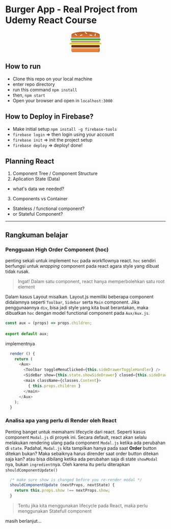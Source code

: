 # Burger App - Real Project from Udemy React Course

<center>
<img src="./src/assets/images/burger-logo.png" style="max-width: 100px">
</center>

## How to run

- Clone this repo on your local machine
- enter repo directory
- run this command `npm install`
- then, `npm start`
- Open your browser and open in `localhost:3000`

## How to Deploy in Firebase?

- Make initial setup `npm install -g firebase-tools`
- `firebase login` => then login using your account
- `firebase init` => init the project setup
- `firebase deploy` => deploy! done!

## Planning React
1. Component Tree / Component Structure
2. Aplication State (Data)
 - what's data we needed?
3. Components vs Container 
 - Stateless / functional component?
 - or Stateful Component?

 ---

 ## Rangkuman belajar

 ### Pengguaan High Order Component (hoc)
 penting sekali untuk implement `hoc` pada workflownya react. `hoc` sendiri berfungsi untuk _wrapping_ component pada react agara style yang dibuat tidak rusak. 

 > Ingat! Dalam satu component, react hanya memperbolehkan satu root element
 
 Dalam kasus Layout misalkan. Layout.js memiliki beberapa component didalamnya seperti `Toolbar`, `Sidebar` serta `Main` component. Jika penggunaannya `div`, bisa jadi style yang kita buat berantakan, maka dibuatkan `hoc` dengan model functional component pada `Aux/Aux.js`.
```js
const aux = (props) => props.children;

export default aux;
```
implementnya
```js
  render () {
    return (
      <Aux>
        <Toolbar toggleMenuClicked={this.sideDrawerToggleHandler} />
        <SideBar show={this.state.showSideDrawer} closed={this.sideDrawerClosedHandler} />
        <main className={classes.Content}>
          { this.props.children }
        </main>
      </Aux>
    );
  }
```

### Analisa apa yang perlu di Render oleh React
Penting banget untuk memahami lifecycle dari react. Seperti kasus component `Modal.js` di proyek ini. Secara default, react akan selalu melakukan rendering ulang pada component `Modal.js` ketika ada perubahan di `state`. Padahal, `Modal.js` kita tampilkan hanya pada saat **Order** button ditekan bukan? Maka sebaiknya harus dirender saat order button ditekan saja kan? atau bisa dibilang ketika ada perubahan saja di state `showModal` nya, bukan `ingredient`nya. Oleh karena itu perlu diterapkan `shouldComponentUpdate()`
```js
  /* make sure show is changed before you re-render modal */
  shouldComponentUpdate (nextProps, nextState) {
    return this.props.show !== nextProps.show;
  }
```

> Tentu jika kita menggunakan lifecycle pada React, maka perlu menggunakan Statefull component


masih berlanjut...